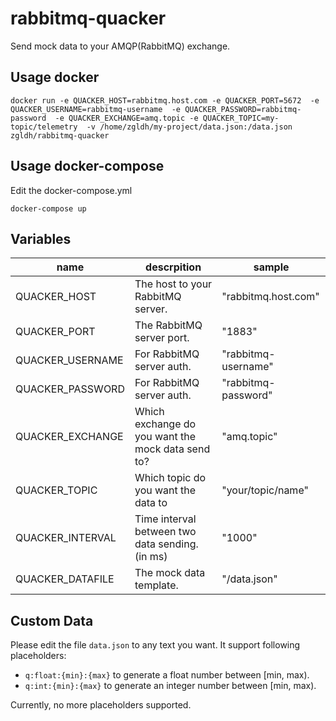 # rabbitmq-quacker

Send mock data to your AMQP(RabbitMQ) exchange.

## Usage docker
`
docker run -e QUACKER_HOST=rabbitmq.host.com
 -e QUACKER_PORT=5672 
 -e QUACKER_USERNAME=rabbitmq-username 
 -e QUACKER_PASSWORD=rabbitmq-password 
 -e QUACKER_EXCHANGE=amq.topic
 -e QUACKER_TOPIC=my-topic/telemetry 
 -v /home/zgldh/my-project/data.json:/data.json 
 zgldh/rabbitmq-quacker
`

## Usage docker-compose

Edit the docker-compose.yml  
```
docker-compose up 
```


## Variables

name| descrpition | sample
----|-------------|---------
QUACKER_HOST| The host to your RabbitMQ server. | "rabbitmq.host.com"
QUACKER_PORT| The RabbitMQ server port. |"1883"
QUACKER_USERNAME| For RabbitMQ server auth. |"rabbitmq-username"
QUACKER_PASSWORD| For RabbitMQ server auth. |"rabbitmq-password"
QUACKER_EXCHANGE| Which exchange do you want the mock data send to? |"amq.topic"
QUACKER_TOPIC|Which topic do you want the data to|"your/topic/name"
QUACKER_INTERVAL| Time interval between two data sending. (in ms) |"1000"
QUACKER_DATAFILE| The mock data template. |"/data.json"

## Custom Data
Please edit the file `data.json` to any text you want. It support following placeholders:
- `q:float:{min}:{max}` to generate a float number between [min, max).
- `q:int:{min}:{max}` to generate an integer number between [min, max).

Currently, no more placeholders supported.

